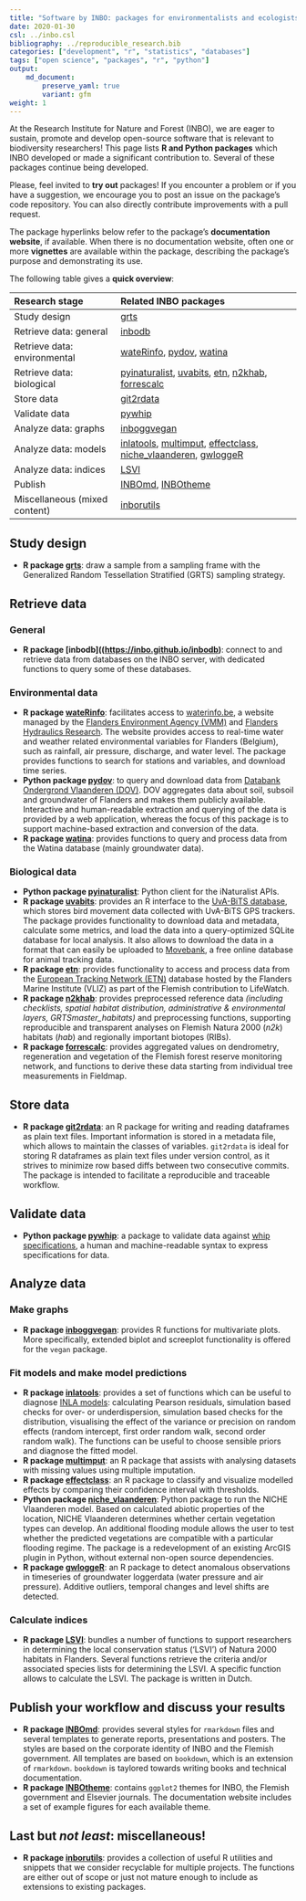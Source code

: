 ```yaml
---
title: "Software by INBO: packages for environmentalists and ecologists!"
date: 2020-01-30
csl: ../inbo.csl
bibliography: ../reproducible_research.bib
categories: ["development", "r", "statistics", "databases"]
tags: ["open science", "packages", "r", "python"]
output: 
    md_document:
        preserve_yaml: true
        variant: gfm
weight: 1
---
```


At the Research Institute for Nature and Forest (INBO), we are eager to
sustain, promote and develop open-source software that is relevant to
biodiversity researchers\! This page lists **R and Python packages**
which INBO developed or made a significant contribution to. Several of
these packages continue being developed.

Please, feel invited to **try out** packages\! If you encounter a
problem or if you have a suggestion, we encourage you to post an issue
on the package’s code repository. You can also directly contribute
improvements with a pull request.

The package hyperlinks below refer to the package’s **documentation
website**, if available. When there is no documentation website, often
one or more **vignettes** are available within the package, describing
the package’s purpose and demonstrating its use.

The following table gives a **quick overview**:

| Research stage | Related INBO packages |
| :------------- | :-------------------- |
| Study design | [grts](https://github.com/ThierryO/grts)  |
| Retrieve data: general | [inbodb](https://inbo.github.io/inbodb) |
| Retrieve data: environmental | [wateRinfo](https://ropensci.github.io/wateRinfo/), [pydov](https://pydov.readthedocs.io/), [watina](https://inbo.github.io/watina) |
| Retrieve data: biological | [pyinaturalist](https://github.com/inbo/pyinaturalist), [uvabits](https://inbo.github.io/uvabits/), [etn](https://inbo.github.io/etn/), [n2khab](https://inbo.github.io/n2khab), [forrescalc](https://github.com/inbo/forrescalc) |
| Store data | [git2rdata](https://inbo.github.io/git2rdata/) |
| Validate data | [pywhip](https://inbo.github.io/pywhip/) |
| Analyze data: graphs | [inboggvegan](https://github.com/inbo/inboggvegan) |
| Analyze data: models | [inlatools](https://inlatools.netlify.com/), [multimput](https://github.com/inbo/multimput), [effectclass](https://effectclass.netlify.com), [niche\_vlaanderen](https://inbo.github.io/niche_vlaanderen/), [gwloggeR](https://dov-vlaanderen.github.io/groundwater-logger-validation/gwloggeR/docs/articles/gwloggeR.html) |
| Analyze data: indices | [LSVI](https://inbo.github.io/LSVI) |
| Publish | [INBOmd](https://inbomd.netlify.com/articles/introduction.html), [INBOtheme](https://inbo.github.io/INBOtheme/) |
| Miscellaneous (mixed content) | [inborutils](https://inbo.github.io/inborutils/) |

## Study design

  - **R package [grts](https://github.com/ThierryO/grts)**: draw a
    sample from a sampling frame with the Generalized Random
    Tessellation Stratified (GRTS) sampling strategy.

## Retrieve data

### General

  - **R package \[inbodb\]((<https://inbo.github.io/inbodb>)**: connect
    to and retrieve data from databases on the INBO server, with
    dedicated functions to query some of these databases.


### Environmental data

  - **R package [wateRinfo](https://ropensci.github.io/wateRinfo/)**:
    facilitates access to [waterinfo.be](https://www.waterinfo.be/), a
    website managed by the [Flanders Environment Agency
    (VMM)](https://en.vmm.be/) and [Flanders Hydraulics
    Research](https://www.waterbouwkundiglaboratorium.be/). The website
    provides access to real-time water and weather related environmental
    variables for Flanders (Belgium), such as rainfall, air pressure,
    discharge, and water level. The package provides functions to search
    for stations and variables, and download time series.
  - **Python package [pydov](https://pydov.readthedocs.io/)**: to query
    and download data from [Databank Ondergrond Vlaanderen
    (DOV)](https://www.dov.vlaanderen.be/). DOV aggregates data about
    soil, subsoil and groundwater of Flanders and makes them publicly
    available. Interactive and human-readable extraction and querying of
    the data is provided by a web application, whereas the focus of this
    package is to support machine-based extraction and conversion of the
    data.
  - **R package [watina](https://inbo.github.io/watina)**: provides
    functions to query and process data from the Watina database (mainly
    groundwater data).

### Biological data

  - **Python package
    [pyinaturalist](https://github.com/inbo/pyinaturalist)**: Python
    client for the iNaturalist APIs.
  - **R package [uvabits](https://inbo.github.io/uvabits/)**: provides
    an R interface to the [UvA-BiTS database](http://www.uva-bits.nl/),
    which stores bird movement data collected with UvA-BiTS GPS
    trackers. The package provides functionality to download data and
    metadata, calculate some metrics, and load the data into a
    query-optimized SQLite database for local analysis. It also allows
    to download the data in a format that can easily be uploaded to
    [Movebank](https://www.movebank.org/), a free online database for
    animal tracking data.
  - **R package [etn](https://inbo.github.io/etn/)**: provides
    functionality to access and process data from the [European Tracking
    Network (ETN)](http://www.lifewatch.be/etn/) database hosted by the
    Flanders Marine Institute (VLIZ) as part of the Flemish contribution
    to LifeWatch.
  - **R package [n2khab](https://inbo.github.io/n2khab)**: provides
    preprocessed reference data *(including checklists, spatial habitat
    distribution, administrative & environmental layers,
    GRTSmaster\_habitats)* and preprocessing functions, supporting
    reproducible and transparent analyses on Flemish Natura 2000 (*n2k*)
    habitats (*hab*) and regionally important biotopes (RIBs).
  - **R package [forrescalc](https://github.com/inbo/forrescalc)**:
    provides aggregated values on dendrometry, regeneration and
    vegetation of the Flemish forest reserve monitoring network, and
    functions to derive these data starting from individual tree
    measurements in Fieldmap.

## Store data

  - **R package [git2rdata](https://inbo.github.io/git2rdata/)**: an R
    package for writing and reading dataframes as plain text files.
    Important information is stored in a metadata file, which allows to
    maintain the classes of variables. `git2rdata` is ideal for storing
    R dataframes as plain text files under version control, as it
    strives to minimize row based diffs between two consecutive commits.
    The package is intended to facilitate a reproducible and traceable
    workflow.

## Validate data

  - **Python package [pywhip](https://inbo.github.io/pywhip/)**: a
    package to validate data against [whip
    specifications](https://github.com/inbo/whip), a human and
    machine-readable syntax to express specifications for data.

## Analyze data

### Make graphs

  - **R package [inboggvegan](https://github.com/inbo/inboggvegan)**:
    provides R functions for multivariate plots. More specifically,
    extended biplot and screeplot functionality is offered for the
    `vegan` package.

### Fit models and make model predictions

  - **R package [inlatools](https://inlatools.netlify.com/)**: provides
    a set of functions which can be useful to diagnose [INLA
    models](http://www.r-inla.org/): calculating Pearson residuals,
    simulation based checks for over- or underdispersion, simulation
    based checks for the distribution, visualising the effect of the
    variance or precision on random effects (random intercept, first
    order random walk, second order random walk). The functions can be
    useful to choose sensible priors and diagnose the fitted model.
  - **R package [multimput](https://github.com/inbo/multimput)**: an R
    package that assists with analysing datasets with missing values
    using multiple imputation.
  - **R package [effectclass](https://effectclass.netlify.com)**: an R
    package to classify and visualize modelled effects by comparing
    their confidence interval with thresholds.
  - **Python package
    [niche\_vlaanderen](https://inbo.github.io/niche_vlaanderen/)**:
    Python package to run the NICHE Vlaanderen model. Based on
    calculated abiotic properties of the location, NICHE Vlaanderen
    determines whether certain vegetation types can develop. An
    additional flooding module allows the user to test whether the
    predicted vegetations are compatible with a particular flooding
    regime. The package is a redevelopment of an existing ArcGIS plugin
    in Python, without external non-open source dependencies.
  - **R package [gwloggeR](https://dov-vlaanderen.github.io/groundwater-logger-validation/gwloggeR/docs/articles/gwloggeR.html)**: an R
    package to detect anomalous observations in timeseries of groundwater loggerdata (water pressure and air pressure). Additive outliers, temporal changes and level shifts are detected.


### Calculate indices

  - **R package [LSVI](https://inbo.github.io/LSVI)**: bundles a number
    of functions to support researchers in determining the local
    conservation status (‘LSVI’) of Natura 2000 habitats in Flanders.
    Several functions retrieve the criteria and/or associated species
    lists for determining the LSVI. A specific function allows to
    calculate the LSVI. The package is written in Dutch.

## Publish your workflow and discuss your results

  - **R package
    [INBOmd](https://inbomd.netlify.com/articles/introduction.html)**:
    provides several styles for `rmarkdown` files and several templates
    to generate reports, presentations and posters. The styles are based
    on the corporate identity of INBO and the Flemish government. All
    templates are based on `bookdown`, which is an extension of
    `rmarkdown`. `bookdown` is taylored towards writing books and
    technical documentation.
  - **R package [INBOtheme](https://inbo.github.io/INBOtheme/)**:
    contains `ggplot2` themes for INBO, the Flemish government and
    Elsevier journals. The documentation website includes a set of
    example figures for each available theme.

## Last but *not least*: miscellaneous\!

  - **R package [inborutils](https://inbo.github.io/inborutils/)**:
    provides a collection of useful R utilities and snippets that we
    consider recyclable for multiple projects. The functions are either
    out of scope or just not mature enough to include as extensions to
    existing packages.
